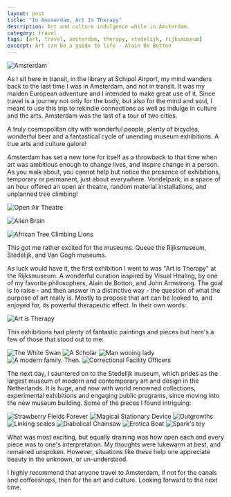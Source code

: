 ```yaml
---
layout: post
title: "In Amsterdam, Art Is Therapy"
description: Art and culture indulgence while in Amsterdam.
category: travel
tags: [art, travel, amsterdam, therapy, stedelijk, rijksmuseum]
excerpt: Art can be a guide to life - Alain De Botton
---
```

![Amsterdam](/public/images/amsterdam_1.jpg)

As I sit here in transit, in the library at Schipol Airport, my mind wanders back to the last time I was in Amsterdam, and not in transit. It was my maiden European adventure and I intended to make great use of it. Since travel is a journey not only for the body, but also for the mind and soul, I meant to use this trip to rekindle connections as well as indulge in culture and the arts. Amsterdam was the last of a tour of two cities.

 A truly cosmopolitan city with wonderful people, plenty of bicycles, wonderful beer and a fantastical cycle of unending museum exhibitions. A true arts and culture galore!

Amsterdam has set a new tone for itself as a throwback to that time when art was ambitious enough to change lives, and inspire change in a person. As you walk about, you cannot help but notice the presence of exhibitions, temporary or permanent, just about everywhere. Vondelpark, in a space of an hour offered an open air theatre, random material installations, and unplanned tree climbing!

![Open Air Theatre](/public/images/vondelpark_1.jpg)

![Alien Brain](/public/images/vondelpark_4.jpg)

![African Tree Climbing Lions](/public/images/vondelpark_3.jpg)

 This got me rather excited for the museums. Queue the Rijksmuseum, Stedelijk, and Van Gogh museums.

 As luck would have it, the first exhibition I went to was "Art is Therapy" at the Rijksmuseum. A wonderful curation inspired by Visual Healing, by one of my favorite philosophers, Alain de Botton, and John Armstrong. The goal is to raise - and then answer in a distinctive way - the question of what the purpose of art really is. Mostly to propose that art can be looked to, and enjoyed for, its powerful therapeutic effect. In their own words:

![Art is Therapy](/public/images/art_is_therapy.jpg)

This exhibitions had plenty of fantastic paintings and pieces but here's a few of those that stood out to me:

![The White Swan](/public/images/rijks_white_swan.jpg)
![A Scholar](/public/images/scholar.jpg)
![Man wooing lady](/public/images/man_wooing_lady.jpg)
![A modern family. Then.](/public/images/modern_family_then.jpg)
![Correctional Facility Officers](/public/images/correctional_facility_officers.jpg)

The next day, I sauntered on to the Stedelijk museum, which prides as the largest museum of modern and contemporary art and design in the Netherlands. It is huge, and now with world renowned collections, experimental exhibitions and engaging public programs, since moving into the new museum building. Some of the pieces I found intriguing:

![Strawberry Fields Forever](/public/images/stedelijk_1.jpg)
![Magical Stationary Device](/public/images/stedelijk_2.jpg)
![Outgrowths](/public/images/stedelijk_3.jpg)
![Linking scales](/public/images/stedelijk_4.jpg)
![Diabolical Chainsaw](/public/images/stedelijk_5.jpg)
![Erotica Boat](/public/images/stedelijk_6.jpg)
![Spark's toy](/public/images/stedelijk_7.jpg)

What was most exciting, but equally draining was how open each and every piece was to one's interpretation. My thoughts were lukewarm at best, and remained unspoken. However, situations like these help one appreciate beauty in the unknown, or un-understood.

I highly recommend that anyone travel to Amsterdam, if not for the canals and coffeeshops, then for the art and culture. Looking forward to the next time.



